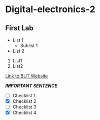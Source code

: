 # Digital-electronics-2

## First Lab

* List 1
  - Sublist 1
* List 2

1. List1
2. List2

[Link to BUT Website](https://www.vutbr.cz/en/)

***IMPORTANT SENTENCE***
- [ ] Checklist 1
- [X] Checklist 2
- [ ] Checklist 3
- [X] Checklist 4
